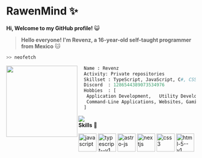 # RawenMind ✨

**Hi, Welcome to my GitHub profile!** 😺
<br/>
> **Hello everyone! I'm Revenz, a 16-year-old self-taught programmer from Mexico** 🐱

```bash
>> neofetch
```

<img align="left" src="https://japi.rest/discord/v1/user/1286544389073534976/avatar?size=4096" width="189"/>

```python
  Name : Revenz
  Activity: Private repositories
  Skillset : TypeScript, JavaScript, C#, CSS
  Discord  : 1286544389073534976
  Hobbies  : [
   Application Development,   Utility Development,
   Command-Line Applications, Websites, Gaming
  ]
```
![](https://komarev.com/ghpvc/?username=RevenzMind)
<br>
<strong>Skills</strong> 🐾
<div display="flex">
  <img width="48" height="48" src="https://revenzmind.vercel.app/Assets/Skills/Frontend/js.png" alt="javascript"/>
  <img width="48" height="48" src="https://revenzmind.vercel.app/Assets/Skills/Frontend/ts.png" alt="typescript--v1"/>
<img width="48" height="48" src="https://revenzmind.vercel.app/Assets/Skills/Framework/astro.png" alt="astro-js"/>
<img width="48" height="48" src="https://revenzmind.vercel.app/Assets/Skills/Framework/next.png" alt="nextjs"/>
<img width="48" height="48" src="https://revenzmind.vercel.app/Assets/Skills/Frontend//css.png" alt="css3"/>
<img width="48" height="48" src="https://revenzmind.vercel.app/Assets/Skills/Frontend/html.png" alt="html-5--v1"/>
</div>
